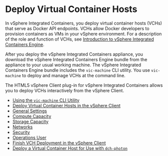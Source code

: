 <!-- THIS TOPIC IS LINKED FROM THE GETTING STARTED PAGE / UI -->

# Deploy Virtual Container Hosts #

In vSphere Integrated Containers, you deploy virtual container hosts (VCHs) that serve as Docker API endpoints. VCHs allow Docker developers to provision containers as VMs in your vSphere environment. For a description of the role and function of VCHs, see [Introduction to vSphere Integrated Containers Engine](../vic_overview/intro_to_vic_engine.md). 

After you deploy the vSphere Integrated Containers appliance, you download the vSphere Integrated Containers Engine bundle from the appliance to your usual working machine. The vSphere Integrated Containers Engine bundle includes the `vic-machine` CLI utility. You use `vic-machine` to deploy and manage VCHs at the command line. 

The HTML5 vSphere Client plug-in for vSphere Integrated Containers allows you to deploy VCHs interactively from the vSphere Client.

- [Using the `vic-machine` CLI Utility](using_vicmachine.md)
- [Deploy Virtual Container Hosts in the vSphere Client](deploy_vch_client.md)
- [General Settings](vch_general_settings.md)
- [Compute Capacity](vch_compute.md)
- [Storage Capacity](vch_storage.md)
- [Networks](vch_networking.md)
- [Security](vch_security.md)
- [Operations User](set_up_ops_user.md)
- [Finish VCH Deployment in the vSphere Client](complete_vch_deployment_client.md)
- [Deploy a Virtual Container Host for Use with `dch-photon`](deploy_vch_dchphoton.md)